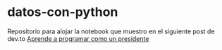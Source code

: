 # datos-con-python

Repositorio para alojar la notebook que muestro en el siguiente post de dev.to [Aprende a programar como un presidente](https://dev.to/akalautaro/aprende-a-programar-como-un-presidente-32c1)
